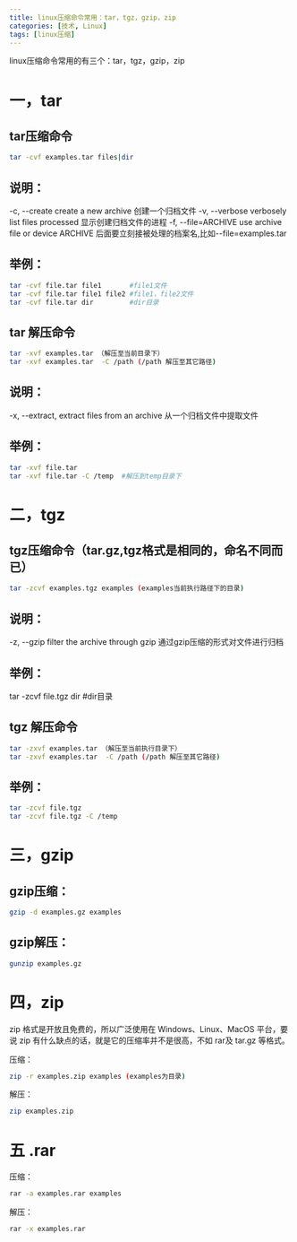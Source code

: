 ```yaml
---
title: linux压缩命令常用：tar，tgz，gzip，zip
categories: [技术, Linux]
tags: [linux压缩]
---
```


linux压缩命令常用的有三个：tar，tgz，gzip，zip

# 一，tar

## tar压缩命令
```bash
tar -cvf examples.tar files|dir
```

## 说明：
-c, --create  create a new archive 创建一个归档文件
-v, --verbose verbosely list files processed 显示创建归档文件的进程
-f, --file=ARCHIVE use archive file or device ARCHIVE  后面要立刻接被处理的档案名,比如--file=examples.tar

## 举例：
```bash
tar -cvf file.tar file1       #file1文件
tar -cvf file.tar file1 file2 #file1，file2文件
tar -cvf file.tar dir         #dir目录
```

## tar 解压命令
```bash
tar -xvf examples.tar （解压至当前目录下）
tar -xvf examples.tar  -C /path (/path 解压至其它路径)
```

## 说明：
-x, --extract, extract files from an archive 从一个归档文件中提取文件

## 举例：
```bash
tar -xvf file.tar
tar -xvf file.tar -C /temp  #解压到temp目录下
```

# 二，tgz

## tgz压缩命令（tar.gz,tgz格式是相同的，命名不同而已）
```bash
tar -zcvf examples.tgz examples (examples当前执行路径下的目录)
```

## 说明：
-z, --gzip filter the archive through gzip 通过gzip压缩的形式对文件进行归档

## 举例：
tar -zcvf file.tgz dir #dir目录

## tgz 解压命令
```bash
tar -zxvf examples.tar （解压至当前执行目录下）
tar -zxvf examples.tar  -C /path (/path 解压至其它路径)
```

## 举例：
```bash
tar -zcvf file.tgz
tar -zcvf file.tgz -C /temp
```
# 三，gzip

## gzip压缩：
```bash
gzip -d examples.gz examples
```

## gzip解压：
```bash
gunzip examples.gz
```
# 四，zip
zip 格式是开放且免费的，所以广泛使用在 Windows、Linux、MacOS 平台，要说 zip
有什么缺点的话，就是它的压缩率并不是很高，不如 rar及 tar.gz 等格式。

压缩：
```bash
zip -r examples.zip examples (examples为目录)
```
解压：
```bash
zip examples.zip
```
# 五 .rar
压缩：
```bash
rar -a examples.rar examples
```
解压：
```bash
rar -x examples.rar
```
